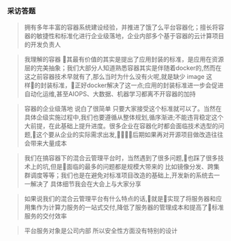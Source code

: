 ### 采访答题 ###

> 拥有多年丰富的容器系统建设经验，并推进了饿了么平台容器化；擅长将容器的敏捷性和标准化进行企业级落地，企业内部多个基于容器的云计算项目的开发负责人

> 我理解的容器 其最有价值的其实是提出了应用封装的标准，是应用在资源层的完美抽象；我们大部分人知道熟悉容器其实是伴随着docker的,然而在这之前容器技术早就有了,那么当时为什么没有火呢,就是缺少 image 这样的封装标准，正好docker解决了这一点;应用的封装标准进一步会促进自动化运维,甚至AIOPS、大数据、机器学习都离不开容器的加持

> 容器的企业级落地 说白了很简单 只要大家接受这个标准就可以了。当然在具体企级实施过程中,我们也要遵循从整体规划,循序渐进;不能违背稳定这个大前提，在此基础上提升进度。很多企业在容器化时都会面临技术选型的问题,这个要从企业的实际需求出发,后期如果再对开源项目做改造往往会带来大量成本

> 我们在搞容器下的混合云管理平台时，当然遇到了很多问题,也踩了很多技术上的坑,但是面临的最多的问题都是规模大带来的 比如镜像分发、跨集群调度等等；我们也是在避免对标准项目改造的基础上,开发新的系统去一一解决了
具体细节我会在大会上与大家分享

> 如果说我们的混合云管理平台有什么特点的话,就是实现了将服务器和应用集作为计算力服务的一站式交付,降低了服务器的管理成本和提高了标准服务的交付效率

> 平台服务对象是公司内部 所以安全性方面没有特别的设计


